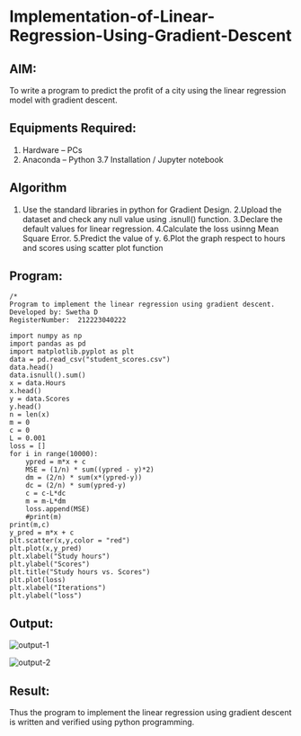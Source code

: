 # Implementation-of-Linear-Regression-Using-Gradient-Descent

## AIM:
To write a program to predict the profit of a city using the linear regression model with gradient descent.

## Equipments Required:
1. Hardware – PCs
2. Anaconda – Python 3.7 Installation / Jupyter notebook

## Algorithm


1. Use the standard libraries in python for Gradient Design.
2.Upload the dataset and check any null value using .isnull() function.
3.Declare the default values for linear regression.
4.Calculate the loss usinng Mean Square Error.
5.Predict the value of y.
6.Plot the graph respect to hours and scores using scatter plot function

## Program:

```
/*
Program to implement the linear regression using gradient descent.
Developed by: Swetha D
RegisterNumber:  212223040222

import numpy as np
import pandas as pd
import matplotlib.pyplot as plt
data = pd.read_csv("student_scores.csv")
data.head()
data.isnull().sum()
x = data.Hours
x.head()
y = data.Scores
y.head()
n = len(x)
m = 0
c = 0
L = 0.001
loss = []
for i in range(10000):
    ypred = m*x + c
    MSE = (1/n) * sum((ypred - y)*2)
    dm = (2/n) * sum(x*(ypred-y))
    dc = (2/n) * sum(ypred-y)
    c = c-L*dc
    m = m-L*dm
    loss.append(MSE)
    #print(m)
print(m,c)
y_pred = m*x + c
plt.scatter(x,y,color = "red")
plt.plot(x,y_pred)
plt.xlabel("Study hours")
plt.ylabel("Scores")
plt.title("Study hours vs. Scores")
plt.plot(loss)
plt.xlabel("Iterations")
plt.ylabel("loss")

```

## Output:
![output-1](https://github.com/swetha23013979/Implementation-of-Linear-Regression-Using-Gradient-Descent/assets/153823422/c3f0759f-67dc-4d1b-b295-da61231b9a04)


![output-2](https://github.com/swetha23013979/Implementation-of-Linear-Regression-Using-Gradient-Descent/assets/153823422/a6562f70-d1fb-44e5-bbac-6fcc3a73e8f5)


## Result:
Thus the program to implement the linear regression using gradient descent is written and verified using python programming.
